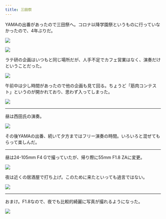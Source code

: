 ```yaml
---
title: 三田祭
---
```


YAMAの出番があったので三田祭へ。コロナ以降学園祭というものに行っていなかったので、4年ぶりだ。

![](https://photos.apkas.net/medium/202311/20231125-105702.webp)

![](https://photos.apkas.net/medium/202311/20231125-105724.webp)

ラテ研の企画はいつもと同じ場所だが、人手不足でカフェ営業はなく、演奏だけということだった。

![](https://photos.apkas.net/medium/202311/20231125-110105.webp)

午前中は少し時間があったので他の企画も見て回る。ちょうど「筋肉コンテスト」というのが開かれており、思わず入ってしまった。

![](https://photos.apkas.net/medium/202311/20231125-114212.webp)

---

昼は西田氏の演奏。

![](https://photos.apkas.net/medium/202311/20231125-124704.webp)

その後YAMAの出番、続いて夕方まではフリー演奏の時間。いろいろと混ぜてもらって楽しんだ。

---

昼は24-105mm F4 Gで撮っていたが、帰り際に55mm F1.8 ZAに変更。

![](https://photos.apkas.net/medium/202311/20231125-182553.webp)

夜は近くの居酒屋で打ち上げ。このために来たといっても過言ではない。

![](https://photos.apkas.net/medium/202311/20231125-190718.webp)

---

おまけ。F1.8なので、夜でも比較的綺麗に写真が撮れるようになった。

![](https://photos.apkas.net/medium/202311/20231125-214338.webp)
